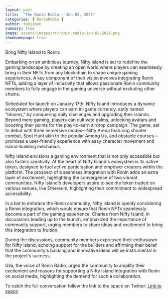 ```yaml
---
layout: post
title:  "The Ronin Radio - Jan 02, 2024"
categories: [ RoninRadio ]
author: tanjimon
summary: true
image: assets/images/rr/ronin-radio-jan-02-2024.png
showhomepage: true
---
```


Bring Nifty Island to Ronin:

Embarking on an ambitious journey, Nifty Island is set to redefine the gaming landscape by creating an open world where players can seamlessly bring in their NFTs from any blockchain to shape unique gaming experiences. A key component of their vision involves integrating Ronin NFTs, adding a layer of inclusivity that allows passionate Ronin community members to fully engage in the gaming universe without excluding other chains.

Scheduled for launch on January 17th, Nifty Island introduces a dynamic ecosystem where players can earn in-game currency, aptly named "blooms," by conquering daily challenges and upgrading their islands. Beyond mere gaming, players can cultivate palms, unlocking avatars and boosting their points for the play-to-earn airdrop campaign.
The game, set to debut with three immersive modes—Nifty Arena featuring shooter combat, Spot Hunt akin to the popular Among Us, and obstacle courses—promises a user-friendly experience with easy character movement and island-building mechanics. 

Nifty Island envisions a gaming environment that is not only accessible but also fosters creativity. At the heart of Nifty Island's ecosystem is its native token, designed to fuel active participation and empower creators within the platform. The prospect of a seamless integration with Ronin adds an extra layer of excitement, highlighting the convergence of two vibrant communities. Nifty Island's developers aspire to see the token traded on various venues, like Ethereum, highlighting their commitment to widespread accessibility. 

In a bid to embrace the Ronin community, Nifty Island is openly considering a Ronin integration, which would ensure that Ronin NFTs seamlessly become a part of the gaming experience. Charles from Nifty Island, in discussions leading up to the launch, emphasized the importance of community support, urging members to share ideas and excitement to bring this integration to fruition.

During the discussions, community members expressed their enthusiasm for Nifty Island, echoing support for the builders and affirming their belief that the community's backing and innovative ideas will be instrumental in the project's success.

Gila, the voice of Ronin Radio, urged the community to amplify their excitement and reasons for supporting a Nifty Island integration with Ronin on social media, highlighting the demand for such a collaboration.

To catch the full conversation follow the link to the space on Twitter:  <a href="https://twitter.com/i/spaces/1vAxRvYXMYYxl?s=20">Link to space</a>


